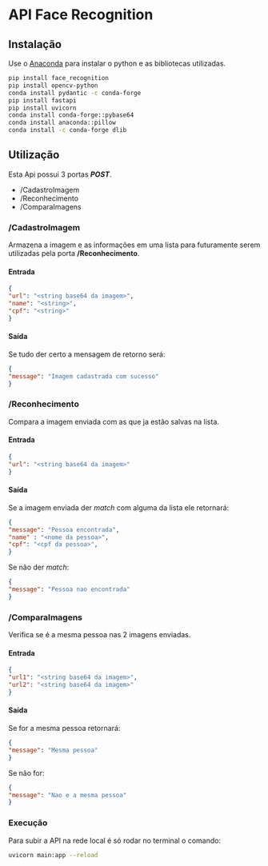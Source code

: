 # API Face Recognition

## Instalação

Use o [Anaconda](https://www.anaconda.com/download) para instalar o python e as bibliotecas utilizadas.

```bash
pip install face_recognition
pip install opencv-python
conda install pydantic -c conda-forge
pip install fastapi
pip install uvicorn
conda install conda-forge::pybase64
conda install anaconda::pillow
conda install -c conda-forge dlib
```

## Utilização

Esta Api possui 3 portas ***POST***.
 - /CadastroImagem
 - /Reconhecimento
 - /ComparaImagens

### /CadastroImagem
Armazena a imagem e as informações em uma lista para futuramente serem utilizadas pela porta **/Reconhecimento**. 

#### Entrada
```json
{
"url": "<string base64 da imagem>",
"name": "<string>",
"cpf": "<string>"
}
```
#### Saída
Se tudo der certo a mensagem de retorno será:
```json
{
"message": "Imagem cadastrada com sucesso"
}
```

### /Reconhecimento
Compara a imagem enviada com as que ja estão salvas na lista.

#### Entrada
```json
{
"url": "<string base64 da imagem>"
}
```
#### Saída
Se a imagem enviada der *match* com alguma da lista ele retornará:
```json
{
"message": "Pessoa encontrada",
"name" : "<nome da pessoa>",
"cpf": "<cpf da pessoa>",
}
```
Se não der *match*:
```json
{
"message": "Pessoa nao encontrada"
}
```
### /ComparaImagens
Verifica se é a mesma pessoa nas 2 imagens enviadas.

#### Entrada
```json
{
"url1": "<string base64 da imagem>",
"url2": "<string base64 da imagem>"
}
```
#### Saída
Se for a mesma pessoa retornará:
```json
{
"message": "Mesma pessoa"
}
```
Se não for:
```json
{
"message": "Nao e a mesma pessoa"
}
```
### Execução
Para subir a API na rede local é só rodar no terminal o comando:
```bash
uvicorn main:app --reload
```
